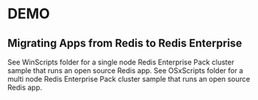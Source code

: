 # DEMO
## Migrating Apps from Redis to Redis Enterprise
See WinScripts folder for a single node Redis Enterprise Pack cluster sample that runs an open source Redis app.
See OSxScripts folder for a multi node Redis Enterprise Pack cluster sample that runs an open source Redis app.
